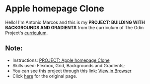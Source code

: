 # Apple homepage Clone 

Hello! I'm Antonio Marcos and this is my **PROJECT: BUILDING WITH BACKGROUNDS AND GRADIENTS** from the curriculum of The Odin Project's 
[curriculum](https://www.theodinproject.com/courses?ref=homenav).

## Note:

- Instructions: [PROJECT: Apple homepage Clone ](https://www.theodinproject.com/courses/html5-and-css3/lessons/building-with-backgrounds-and-gradients)
- Skills used: Flexbox, Grid, Backgrounds and Gradients;
- You can see this project through this link: [View in Browser](https://amarcoscastelo.github.io/apple-clone-homepage/)
- Click [here](https://web.archive.org/web/20140301004610/http://www.apple.com/) for the original page.

